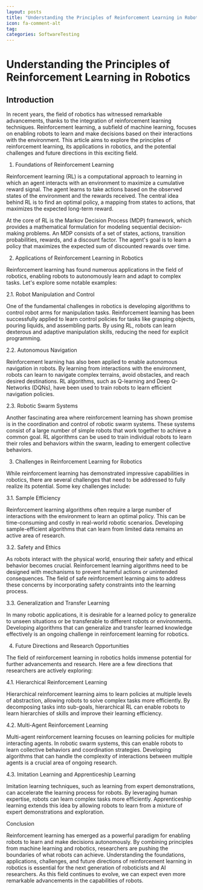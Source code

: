 ```yaml
---
layout: posts
title: "Understanding the Principles of Reinforcement Learning in Robotics"
icon: fa-comment-alt
tag:      
categories: SoftwareTesting
---
```



# Understanding the Principles of Reinforcement Learning in Robotics

## Introduction

In recent years, the field of robotics has witnessed remarkable advancements, thanks to the integration of reinforcement learning techniques. Reinforcement learning, a subfield of machine learning, focuses on enabling robots to learn and make decisions based on their interactions with the environment. This article aims to explore the principles of reinforcement learning, its applications in robotics, and the potential challenges and future directions in this exciting field.

1. Foundations of Reinforcement Learning

Reinforcement learning (RL) is a computational approach to learning in which an agent interacts with an environment to maximize a cumulative reward signal. The agent learns to take actions based on the observed states of the environment and the rewards received. The central idea behind RL is to find an optimal policy, a mapping from states to actions, that maximizes the expected long-term reward.

At the core of RL is the Markov Decision Process (MDP) framework, which provides a mathematical formulation for modeling sequential decision-making problems. An MDP consists of a set of states, actions, transition probabilities, rewards, and a discount factor. The agent's goal is to learn a policy that maximizes the expected sum of discounted rewards over time.

2. Applications of Reinforcement Learning in Robotics

Reinforcement learning has found numerous applications in the field of robotics, enabling robots to autonomously learn and adapt to complex tasks. Let's explore some notable examples:

2.1. Robot Manipulation and Control

One of the fundamental challenges in robotics is developing algorithms to control robot arms for manipulation tasks. Reinforcement learning has been successfully applied to learn control policies for tasks like grasping objects, pouring liquids, and assembling parts. By using RL, robots can learn dexterous and adaptive manipulation skills, reducing the need for explicit programming.

2.2. Autonomous Navigation

Reinforcement learning has also been applied to enable autonomous navigation in robots. By learning from interactions with the environment, robots can learn to navigate complex terrains, avoid obstacles, and reach desired destinations. RL algorithms, such as Q-learning and Deep Q-Networks (DQNs), have been used to train robots to learn efficient navigation policies.

2.3. Robotic Swarm Systems

Another fascinating area where reinforcement learning has shown promise is in the coordination and control of robotic swarm systems. These systems consist of a large number of simple robots that work together to achieve a common goal. RL algorithms can be used to train individual robots to learn their roles and behaviors within the swarm, leading to emergent collective behaviors.

3. Challenges in Reinforcement Learning for Robotics

While reinforcement learning has demonstrated impressive capabilities in robotics, there are several challenges that need to be addressed to fully realize its potential. Some key challenges include:

3.1. Sample Efficiency

Reinforcement learning algorithms often require a large number of interactions with the environment to learn an optimal policy. This can be time-consuming and costly in real-world robotic scenarios. Developing sample-efficient algorithms that can learn from limited data remains an active area of research.

3.2. Safety and Ethics

As robots interact with the physical world, ensuring their safety and ethical behavior becomes crucial. Reinforcement learning algorithms need to be designed with mechanisms to prevent harmful actions or unintended consequences. The field of safe reinforcement learning aims to address these concerns by incorporating safety constraints into the learning process.

3.3. Generalization and Transfer Learning

In many robotic applications, it is desirable for a learned policy to generalize to unseen situations or be transferable to different robots or environments. Developing algorithms that can generalize and transfer learned knowledge effectively is an ongoing challenge in reinforcement learning for robotics.

4. Future Directions and Research Opportunities

The field of reinforcement learning in robotics holds immense potential for further advancements and research. Here are a few directions that researchers are actively exploring:

4.1. Hierarchical Reinforcement Learning

Hierarchical reinforcement learning aims to learn policies at multiple levels of abstraction, allowing robots to solve complex tasks more efficiently. By decomposing tasks into sub-goals, hierarchical RL can enable robots to learn hierarchies of skills and improve their learning efficiency.

4.2. Multi-Agent Reinforcement Learning

Multi-agent reinforcement learning focuses on learning policies for multiple interacting agents. In robotic swarm systems, this can enable robots to learn collective behaviors and coordination strategies. Developing algorithms that can handle the complexity of interactions between multiple agents is a crucial area of ongoing research.

4.3. Imitation Learning and Apprenticeship Learning

Imitation learning techniques, such as learning from expert demonstrations, can accelerate the learning process for robots. By leveraging human expertise, robots can learn complex tasks more efficiently. Apprenticeship learning extends this idea by allowing robots to learn from a mixture of expert demonstrations and exploration.

Conclusion

Reinforcement learning has emerged as a powerful paradigm for enabling robots to learn and make decisions autonomously. By combining principles from machine learning and robotics, researchers are pushing the boundaries of what robots can achieve. Understanding the foundations, applications, challenges, and future directions of reinforcement learning in robotics is essential for the next generation of roboticists and AI researchers. As this field continues to evolve, we can expect even more remarkable advancements in the capabilities of robots.